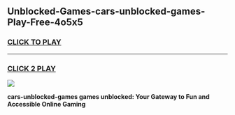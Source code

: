 
## Unblocked-Games-cars-unblocked-games-Play-Free-4o5x5
<h3>
<a href="https://premium76.site?title=cars-unblocked-games&ref=10A">CLICK TO PLAY</a></h3>
<hr>

<h3>
<a href="https://premium76.site?title=cars-unblocked-games&ref=10A">CLICK 2 PLAY</a>
  
</h3>

<a href="https://premium76.site?title=cars-unblocked-games&ref=10A"><img src="https://clearcache.store/games.png"></a>


**cars-unblocked-games games unblocked: Your Gateway to Fun and Accessible Online Gaming**

